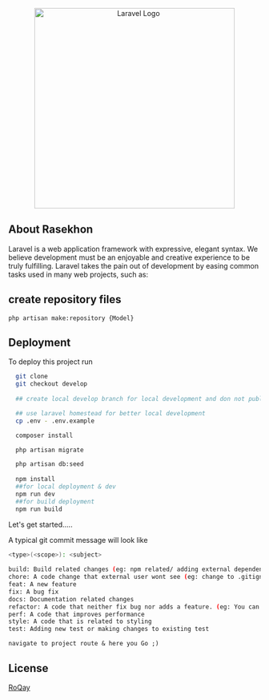 <p align="center"><a href="https://laravel.com" target="_blank"><img src="https://raw.githubusercontent.com/laravel/art/master/logo-lockup/5%20SVG/2%20CMYK/1%20Full%20Color/laravel-logolockup-cmyk-red.svg" width="400" alt="Laravel Logo"></a></p>


## About Rasekhon

Laravel is a web application framework with expressive, elegant syntax. We believe development must be an enjoyable and creative experience to be truly fulfilling. Laravel takes the pain out of development by easing common tasks used in many web projects, such as:

## create repository files 
```php artisan make:repository {Model}```


## Deployment

To deploy this project run

```bash
  git clone 
  git checkout develop
  
  ## create local develop branch for local development and don not publish

  ## use laravel homestead for better local development
  cp .env - .env.example

  composer install

  php artisan migrate

  php artisan db:seed 
  
  npm install
  ##for local deployment & dev
  npm run dev 
  ##for build deployment
  npm run build 


```

Let's get started.....

A typical git commit message will look like
```bash
<type>(<scope>): <subject>
 
build: Build related changes (eg: npm related/ adding external dependencies)
chore: A code change that external user wont see (eg: change to .gitignore file or .prettierrc file)
feat: A new feature
fix: A bug fix
docs: Documentation related changes
refactor: A code that neither fix bug nor adds a feature. (eg: You can use this when there is semantic changes like renaming a variable/ function name)
perf: A code that improves performance
style: A code that is related to styling
test: Adding new test or making changes to existing test
```

    navigate to project route & here you Go ;)

## License

[RoQay](https://roqay.com/)
